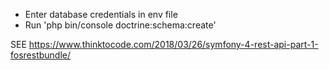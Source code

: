 * Enter database credentials in env file
* Run 'php bin/console doctrine:schema:create'

SEE https://www.thinktocode.com/2018/03/26/symfony-4-rest-api-part-1-fosrestbundle/
